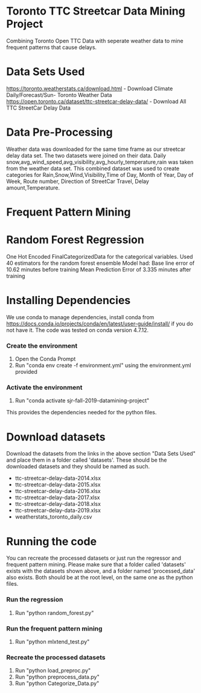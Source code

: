# Toronto TTC Streetcar Data Mining Project
Combining Toronto Open TTC Data with seperate weather data to mine frequent patterns that cause delays.

# Data Sets Used #
https://toronto.weatherstats.ca/download.html - Download Climate Daily/Forecast/Sun- Toronto Weather Data
https://open.toronto.ca/dataset/ttc-streetcar-delay-data/ - Download All TTC StreetCar Delay Data

# Data Pre-Processing #

Weather data was downloaded for the same time frame as our streetcar delay data set. The two datasets were joined on their data. Daily snow,avg_wind_speed,avg_visibility,avg_hourly_temperature,rain was taken from the weather data set. This combined dataset was used to create categories for Rain,Snow,Wind,Visibility,Time of Day, Month of Year, Day of Week, Route number, Direction of StreetCar Travel, Delay amount,Temperature.


# Frequent Pattern Mining #


# Random Forest Regression #

One Hot Encoded FinalCategorizedData for the categorical variables. Used 40 estimators for the random forest ensemble
Model had:
Base line error of 10.62 minutes before training
Mean Prediction Error of 3.335 minutes after training




# Installing Dependencies #

We use conda to manage dependencies, install conda from https://docs.conda.io/projects/conda/en/latest/user-guide/install/ if you do not have it. The code was tested on conda version 4.7.12.

### Create the environment
1. Open the Conda Prompt
2. Run "conda env create -f environment.yml" using the environment.yml provided

### Activate the environment
1. Run "conda activate sjr-fall-2019-datamining-project"

This provides the dependencies needed for the python files.

# Download datasets #

Download the datasets from the links in the above section "Data Sets Used" and place them in a folder called 'datasets'. These should be
the downloaded datasets and they should be named as such.

- ttc-streetcar-delay-data-2014.xlsx
- ttc-streetcar-delay-data-2015.xlsx
- ttc-streetcar-delay-data-2016.xlsx
- ttc-streetcar-delay-data-2017.xlsx
- ttc-streetcar-delay-data-2018.xlsx
- ttc-streetcar-delay-data-2019.xlsx
- weatherstats_toronto_daily.csv

# Running the code #

You can recreate the processed datasets or just run the regressor and frequent pattern mining. Please make sure that a folder called 'datasets' exists with the datasets shown above, and a folder named 'processed_data' also exists. Both should be at the root level, on the same one as the python files.

### Run the regression
1. Run "python random_forest.py"

### Run the frequent pattern mining
1. Run "python mlxtend_test.py"

### Recreate the processed datasets
1. Run "python load_preproc.py"
2. Run "python preprocess_data.py"
3. Run "python Categorize_Data.py"
